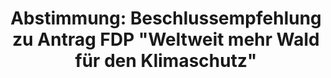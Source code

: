 ---
abstimmung:
  abstimmung: 1
  bundestagssitzung: 115
  datum: 26. September 2019
  legislaturperiode: 19
categories:
- Todo
data:
- title: Abstimmungsergebnis 20190926_1-data.pdf
  url: /res/2021-btw/abstimmungsergebnisse/20190926_1-data.pdf
- title: Abstimmungsergebnis 20190926_1_xls-data.xlsx
  url: /res/2021-btw/abstimmungsergebnisse/20190926_1_xls-data.xlsx
- title: Abstimmungsergebnis 20190926_1_xls-data.csv
  url: /res/2021-btw/abstimmungsergebnisse/csv/20190926_1_xls-data.csv
ergebnis:
  AfD:
    enthaltung: 0
    gesamt: 91
    ja: 80
    nein: 0
    nichtabgegeben: 11
    ungueltig: 0
  Bündnis 90/Die Grünen:
    enthaltung: 0
    gesamt: 67
    ja: 64
    nein: 0
    nichtabgegeben: 3
    ungueltig: 0
  Die Linke:
    enthaltung: 0
    gesamt: 69
    ja: 61
    nein: 0
    nichtabgegeben: 8
    ungueltig: 0
  FDP:
    enthaltung: 0
    gesamt: 80
    ja: 0
    nein: 72
    nichtabgegeben: 8
    ungueltig: 0
  cdu/csu:
    enthaltung: 0
    gesamt: 246
    ja: 233
    nein: 0
    nichtabgegeben: 13
    ungueltig: 0
  file: 20190926_1_xls-data.xlsx
  fraktionslos:
    enthaltung: 0
    gesamt: 4
    ja: 1
    nein: 2
    nichtabgegeben: 1
    ungueltig: 0
  spd:
    enthaltung: 0
    gesamt: 152
    ja: 138
    nein: 0
    nichtabgegeben: 14
    ungueltig: 0
layout: abstimmung
links:
- title: Link zu bundestag.de
  url: https://www.bundestag.de/parlament/plenum/abstimmung/abstimmung?id=615
preview: 'Deutscher Bundestag


  115. Sitzung des Deutschen Bundestages

  am Donnerstag, 26. September 2019


  Endgültiges Ergebnis der Namentlichen Abstimmung Nr. 1


  Beschlussempfehlung des Ausschusses für Umwelt, Naturschutz und nukleare Sicherheit

  (16. Ausschuss)

  zu dem Antrag der Abgeordneten Dr. Christoph Hoffmann, Alexander Graf Lambsdorff,
  Till

  Mansmann, weiterer Abgeordneter und der Fraktion der FDP

  Weltweit mehr Wald für den Klimaschutz

  - Drucksache 19/9226 und 19/11305 -'
tags:
- Todo
title: 'Abstimmung: Beschlussempfehlung zu Antrag FDP "Weltweit mehr Wald für den
  Klimaschutz"'
---